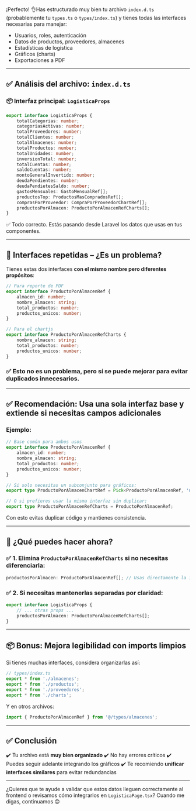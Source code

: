 ¡Perfecto! 👌Has estructurado muy bien tu archivo `index.d.ts` (probablemente tu `types.ts` o `types/index.ts`) y tienes todas las interfaces necesarias para manejar:

- Usuarios, roles, autenticación
- Datos de productos, proveedores, almacenes
- Estadísticas de logística
- Gráficos (charts)
- Exportaciones a PDF

---

## ✅ Análisis del archivo: `index.d.ts`

### 📦 Interfaz principal: `LogisticaProps`

```ts
export interface LogisticaProps {
    totalCategorias: number;
    categoriasActivas: number;
    totalProveedores: number;
    totalClientes: number;
    totalAlmacenes: number;
    totalProductos: number;
    totalUnidades: number;
    inversionTotal: number;
    totalCuentas: number;
    saldoCuentas: number;
    montoGeneralInvertido: number;
    deudaPendientes: number;
    deudaPendietesSaldo: number;
    gastosMensuales: GastoMensualRef[];
    productosTop: ProductosMasCompradosRef[];
    comprasPorProveedor: CompraPorProveedorChartRef[];
    productosPorAlmacen: ProductoPorAlmacenRefCharts[];
}
```

✅ Todo correcto. Estás pasando desde Laravel los datos que usas en tus componentes.

---

## 🔁 Interfaces repetidas – ¿Es un problema?

Tienes estas dos interfaces **con el mismo nombre pero diferentes propósitos**:

```ts
// Para reporte de PDF
export interface ProductoPorAlmacenRef {
    almacen_id: number;
    nombre_almacen: string;
    total_productos: number;
    productos_unicos: number;
}

// Para el chartjs
export interface ProductoPorAlmacenRefCharts {
    nombre_almacen: string;
    total_productos: number;
    productos_unicos: number;
}
```

### ✅ Esto **no es un problema**, pero sí se puede mejorar para evitar duplicados innecesarios.

---

## ✅ Recomendación: Usa una sola interfaz base y extiende si necesitas campos adicionales

### Ejemplo:

```ts
// Base común para ambos usos
export interface ProductoPorAlmacenRef {
    almacen_id: number;
    nombre_almacen: string;
    total_productos: number;
    productos_unicos: number;
}

// Si solo necesitas un subconjunto para gráficos:
export type ProductoPorAlmacenChartRef = Pick<ProductoPorAlmacenRef, 'nombre_almacen' | 'total_productos'>;

// O si prefieres usar la misma interfaz sin duplicar:
export type ProductoPorAlmacenRefCharts = ProductoPorAlmacenRef;
```

Con esto evitas duplicar código y mantienes consistencia.

---

## 🧠 ¿Qué puedes hacer ahora?

### ✅ 1. Elimina `ProductoPorAlmacenRefCharts` si no necesitas diferenciarla:

```ts
productosPorAlmacen: ProductoPorAlmacenRef[]; // Usas directamente la interfaz base
```

### ✅ 2. Si necesitas mantenerlas separadas por claridad:

```ts
export interface LogisticaProps {
    // ... otras props ...
    productosPorAlmacen: ProductoPorAlmacenRefCharts[];
}
```

---

## 📦 Bonus: Mejora legibilidad con imports limpios

Si tienes muchas interfaces, considera organizarlas así:

```ts
// types/index.ts
export * from './almacenes';
export * from './productos';
export * from './proveedores';
export * from './charts';
```

Y en otros archivos:

```ts
import { ProductoPorAlmacenRef } from '@/types/almacenes';
```

---

## ✅ Conclusión

✔️ Tu archivo está **muy bien organizado**
✔️ No hay errores críticos
✔️ Puedes seguir adelante integrando los gráficos
✔️ Te recomiendo **unificar interfaces similares** para evitar redundancias

---

¿Quieres que te ayude a validar que estos datos lleguen correctamente al frontend o revisamos cómo integrarlos en `LogisticaPage.tsx`?
Cuando me digas, continuamos 😊
